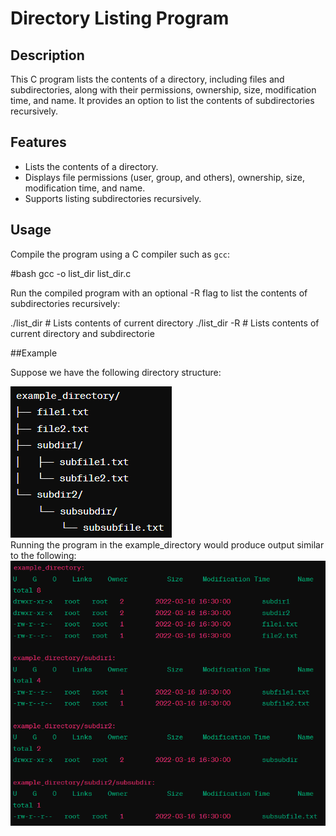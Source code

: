 # Directory Listing Program

## Description

This C program lists the contents of a directory, including files and subdirectories, along with their permissions, ownership, size, modification time, and name. It provides an option to list the contents of subdirectories recursively.

## Features

- Lists the contents of a directory.
- Displays file permissions (user, group, and others), ownership, size, modification time, and name.
- Supports listing subdirectories recursively.

## Usage

Compile the program using a C compiler such as `gcc`:

#bash
gcc -o list_dir list_dir.c

Run the compiled program with an optional -R flag to list the contents of subdirectories recursively:

./list_dir            # Lists contents of current directory
./list_dir -R         # Lists contents of current directory and subdirectorie

##Example

Suppose we have the following directory structure:

![Map](example/example_input.png) 
<br>
Running the program in the example_directory would produce output similar to the following:
<br>
![Map](example/example_output.png) 
